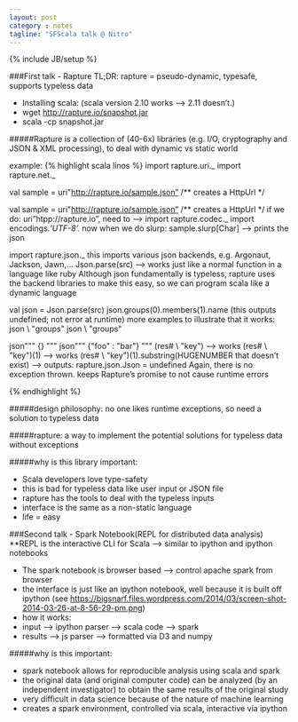 ```yaml
---
layout: post
category : notes
tagline: "SFScala talk @ Nitro"
---
```

{% include JB/setup %}

###First talk - Rapture
TL;DR: rapture = pseudo-dynamic, typesafe, supports typeless data

* Installing scala: (scala version 2.10 works —> 2.11 doesn’t.)
* wget http://rapture.io/snapshot.jar
* scala -cp snapshot.jar

#####Rapture is a collection of (40-6x) libraries (e.g. I/O, cryptography and JSON & XML processing), to deal with dynamic vs static world

example:
{% highlight scala linos %}
import rapture.uri._ 
import rapture.net._

val sample = uri"http://rapture.io/sample.json” /** creates a HttpUrl */

val sample = uri"http://rapture.io/sample.json” /** creates a HttpUrl */
if we do: uri”htpp://rapture.io”, need to —> import rapture.codec._
import encodings._’UTF-8’._
now when we do slurp: sample.slurp[Char] —> prints the json

import rapture.json._
this imports various json backends, e.g. Argonaut, Jackson, Jawn,…
Json.parse(src) —> works just like a normal function in a language like ruby
Although json fundamentally is typeless, rapture uses the backend libraries to make this easy, so we can program scala like a dynamic language

val json = Json.parse(src)
json.groups(0).members(1).name (this outputs undefined; not error at runtime)
more examples to illustrate that it works:
json \ "groups"
json \\ "groups"

json""" {} """
json""" {"foo" : "bar"}  """
(res# \\ "key") —> works
(res# \\ "key")(1) —> works
(res# \\ "key")(1).substring(HUGENUMBER that doesn’t exist) —> outputs: rapture.json.Json = undefined
Again, there is no exception thrown. keeps Rapture’s promise to not cause runtime errors

{% endhighlight %}

#####design philosophy: no one likes runtime exceptions, so need a solution to typeless data

#####rapture: a way to implement the potential solutions for typeless data without exceptions

#####why is this library important: 
* Scala developers love type-safety
* this is bad for typeless data like user input or JSON file
* rapture has the tools to deal with the typeless inputs
* interface is the same as a non-static language
* life = easy

###Second talk - Spark Notebook(REPL for distributed data analysis)
**REPL is the interactive CLI for Scala —> similar to ipython and ipython notebooks

* The spark notebook is browser based —> control apache spark from browser
* the interface is just like an ipython notebook, well because it is built off ipython (see https://bigsnarf.files.wordpress.com/2014/03/screen-shot-2014-03-26-at-8-56-29-pm.png)
* how it works: 
* input —> ipython parser —> scala code —> spark
* results —> js parser —> formatted via D3 and numpy

#####why is this important:
* spark notebook allows for reproducible analysis using scala and spark
* the original data (and original computer code) can be analyzed (by an independent investigator) to obtain the same results of the original study
* very difficult in data science because of the nature of machine learning
* creates a spark environment, controlled via scala, interactive via ipython
